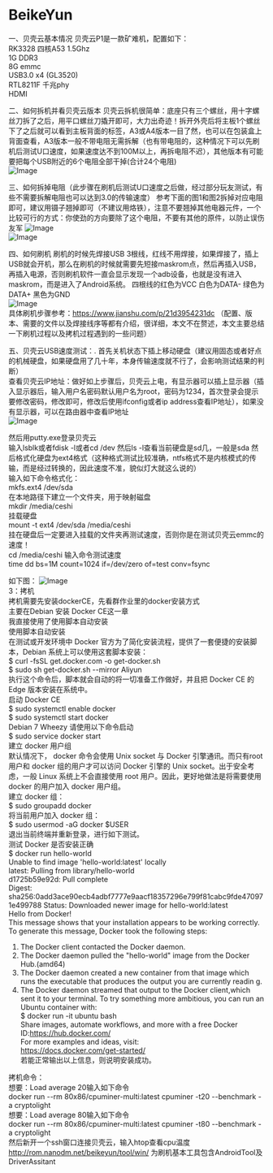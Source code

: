 # BeikeYun
一、贝壳云基本情况
贝壳云P1是一款矿难机，配置如下：  
RK3328 四核A53 1.5Ghz  
1G DDR3  
8G emmc  
USB3.0 x4 (GL3520)  
RTL8211F 千兆phy  
HDMI  
  
二、如何拆机并看贝壳云版本
贝壳云拆机很简单：底座只有三个螺丝，用十字螺丝刀拆了之后，用平口螺丝刀撬开即可，大力出奇迹！拆开外壳后将主板1个螺丝下了之后就可以看到主板背面的标签，A3或A4版本一目了然，也可以在包装盒上背面查看，A3版本一般不带电阻无需拆解（也有带电阻的，这种情况下可以先刷机后测试U口速度，如果速度达不到100M以上，再拆电阻不迟），其他版本有可能要把每个USB附近的6个电阻全部干掉(合计24个电阻)  
![Image](https://github.com/GokuSun/BeikeYun/blob/master/images/查看贝壳云版本号.jpg)   
   
三、如何拆掉电阻（此步骤在刷机后测试U口速度之后做，经过部分玩友测试，有些不需要拆解电阻也可以达到3.0的传输速度）
参考下面的图1和图2拆掉对应电阻即可，建议用镊子翘掉即可（不建议用烙铁），注意不要翘掉其他电器元件，一个比较可行的方式：你使劲的方向要除了这个电阻，不要有其他的原件，以防止误伤友军
![Image](https://github.com/GokuSun/BeikeYun/blob/master/images/贝壳云拆电阻示意图1.jpg)  
![Image](https://github.com/GokuSun/BeikeYun/blob/master/images/贝壳云拆电阻示意图2.jpg)   
  
四、如何刷机
刷机的时候先焊接USB 3根线，红线不用焊接，如果焊接了，插上USB就会开机，那么在刷机的时候就需要先短接maskrom点，然后再插入USB，再插入电源，否则刷机软件一直会显示发现一个adb设备，也就是没有进入maskrom，而是进入了Android系统。
四根线的红色为VCC 白色为DATA- 绿色为DATA+ 黑色为GND  
![Image](https://github.com/GokuSun/BeikeYun/blob/master/images/贝壳云刷机焊点示意图.jpg)   
具体刷机步骤参考：https://www.jianshu.com/p/21d3954231dc （配置、版本、需要的文件以及焊接线序等都有介绍，很详细，本文不在赘述，本文主要总结一下刷机过程以及拷机过程遇到的一些问题）  
  
五、贝壳云USB速度测试：.
首先关机状态下插上移动硬盘（建议用固态或者好点的机械硬盘，如果硬盘用了几十年，本身传输速度就不行了，会影响测试结果的判断）    
查看贝壳云IP地址：做好如上步骤后，贝壳云上电，有显示器可以插上显示器（插入显示器后，输入用户名密码默认用户名为root，密码为1234，首次登录会提示要修改密码，修改即可，修改后使用ifconfig或者ip address查看IP地址），如果没有显示器，可以在路由器中查看IP地址  
![Image](https://github.com/GokuSun/BeikeYun/blob/master/images/Linux查看IP地址命令.jpg)  
  
然后用putty.exe登录贝壳云  
输入lsblk或者fdisk -l或者cd /dev 然后ls -l查看当前硬盘是sd几，一般是sda 
然后格式化硬盘为ext4格式（这种格式测试比较准确，ntfs格式不是内核模式的传输，而是经过转换的，因此速度不准，貌似灯大就这么说的）  
输入如下命令格式化：  
mkfs.ext4 /dev/sda  
在本地路径下建立一个文件夹，用于映射磁盘   
mkdir /media/ceshi   
挂载硬盘   
mount -t ext4 /dev/sda /media/ceshi    
挂在硬盘后一定要进入挂载的文件夹再测试速度，否则你是在测试贝壳云emmc的速度！  
cd /media/ceshi
输入命令测试速度  
time dd bs=1M count=1024 if=/dev/zero of=test conv=fsync  

如下图：
![Image](https://github.com/GokuSun/BeikeYun/blob/master/images/测试贝壳云U口速度.jpg)  
3：拷机  
拷机需要先安装dockerCE，先看群作业里的docker安装方式  
主要在Debian 安装 Docker CE这一章  
我直接使用了使用脚本自动安装  
使用脚本自动安装  
在测试或开发环境中 Docker 官方为了简化安装流程，提供了一套便捷的安装脚本，Debian 系统上可以使用这套脚本安装：  
$ curl -fsSL get.docker.com -o get-docker.sh  
$ sudo sh get-docker.sh --mirror Aliyun  
执行这个命令后，脚本就会自动的将一切准备工作做好，并且把 Docker CE 的Edge 版本安装在系统中。  
启动 Docker CE  
$ sudo systemctl enable docker  
$ sudo systemctl start docker  
Debian 7 Wheezy 请使用以下命令启动  
$ sudo service docker start  
建立 docker 用户组  
默认情况下， docker 命令会使用 Unix socket 与 Docker 引擎通讯。而只有root 用户和 docker 组的用户才可以访问 Docker 引擎的 Unix socket。出于安全考虑，一般 Linux 系统上不会直接使用 root 用户。因此，更好地做法是将需要使用 docker 的用户加入 docker 用户组。  
建立 docker 组：  
$ sudo groupadd docker  
将当前用户加入 docker 组：  
$ sudo usermod -aG docker $USER  
退出当前终端并重新登录，进行如下测试。  
测试 Docker 是否安装正确   
$ docker run hello-world  
Unable to find image 'hello-world:latest' locally  
latest: Pulling from library/hello-world  
d1725b59e92d: Pull complete  
Digest: sha256:0add3ace90ecb4adbf7777e9aacf18357296e799f81cabc9fde470971e499788
Status: Downloaded newer image for hello-world:latest  
Hello from Docker!  
This message shows that your installation appears to be working correctly.  
To generate this message, Docker took the following steps:  
1. The Docker client contacted the Docker daemon.  
2. The Docker daemon pulled the "hello-world" image from the Docker Hub.(amd64)  
3. The Docker daemon created a new container from that image which runs the executable that produces the output you are currently readin
g.  
4. The Docker daemon streamed that output to the Docker client,which sent it to your terminal. To try something more ambitious, you can run an Ubuntu container with:  
$ docker run -it ubuntu bash  
Share images, automate workflows, and more with a free Docker ID:https://hub.docker.com/  
For more examples and ideas, visit:  
https://docs.docker.com/get-started/  
若能正常输出以上信息，则说明安装成功。  

拷机命令：       
想要：Load average 20输入如下命令  
docker run --rm 80x86/cpuminer-multi:latest cpuminer -t20 --benchmark -a cryptolight    
想要：Load average 80输入如下命令  
docker run --rm 80x86/cpuminer-multi:latest cpuminer -t80 --benchmark -a cryptolight    
然后新开一个ssh窗口连接贝壳云，输入htop查看cpu温度     
http://rom.nanodm.net/beikeyun/tool/win/ 为刷机基本工具包含AndroidTool及DriverAssitant   




